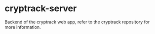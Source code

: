 # cryptrack-server

Backend of the cryptrack web app, refer to the cryptrack repository for more information.
